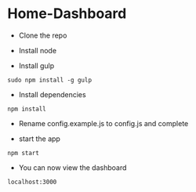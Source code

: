 # Home-Dashboard

- Clone the repo

- Install node

- Install gulp

`sudo npm install -g gulp`

- Install dependencies 

`npm install`

- Rename config.example.js to config.js and complete

- start the app

`npm start`

- You can now view the dashboard

`localhost:3000`
